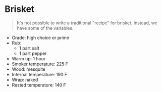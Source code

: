 Brisket
=======

> It's not possible to write a traditional "recipe" for brisket. Instead, we have some of the variables.

- Grade: high choice or prime
- Rub:
  - 1 part salt
  - 1 part pepper
- Warm up: 1 hour
- Smoker temperature: 225 F
- Wood: mesquite
- Internal temperature: 190 F
- Wrap: naked
- Rested temperature: 140 F
